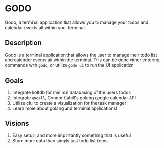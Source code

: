 # GODO
Godo, a terminal application that allows you to manage your todos and calendar events all within your terminal.

## Description
Godo is a terminal application that allows the user to manage their todo list and calender events all within
the terminal. This can be done either entering commands with `godo`, or utilize `godo ui` to run the UI application

## Goals
1. Integrate boltdb for minimal databasing of the users todos
2. Integrate `gocall`, Connor Cahill's golang google calendar API
3. Utilize clui to create a visualization for the task manager
4. Learn more about golang and terminal applications!

## Visions
1. Easy setup, and more importantly something that is useful
2. Store more data than simply just todo list items
